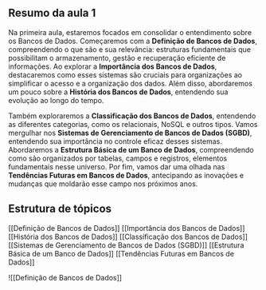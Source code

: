 ## Resumo da aula 1
Na primeira aula, estaremos focados em consolidar o entendimento sobre os Bancos de Dados. Começaremos com a **Definição de Bancos de Dados**, compreendendo o que são e sua relevância: estruturas fundamentais que possibilitam o armazenamento, gestão e recuperação eficiente de informações. Ao explorar a **Importância dos Bancos de Dados**, destacaremos como esses sistemas são cruciais para organizações ao simplificar o acesso e a organização dos dados. Além disso, abordaremos um pouco sobre a **História dos Bancos de Dados**, entendendo sua evolução ao longo do tempo.

Também exploraremos a **Classificação dos Bancos de Dados**, entendendo as diferentes categorias, como os relacionais, NoSQL e outros tipos. Vamos mergulhar nos **Sistemas de Gerenciamento de Bancos de Dados (SGBD)**, entendendo sua importância no controle eficaz desses sistemas. Abordaremos a **Estrutura Básica de um Banco de Dados**, compreendendo como são organizados por tabelas, campos e registros, elementos fundamentais nesse universo. Por fim, vamos dar uma olhada nas **Tendências Futuras em Bancos de Dados**, antecipando as inovações e mudanças que moldarão esse campo nos próximos anos.

## Estrutura de tópicos
[[Definição de Bancos de Dados]]
[[Importância dos Bancos de Dados]]
[[História dos Bancos de Dados]]
[[Classificação dos Bancos de Dados]]
[[Sistemas de Gerenciamento de Bancos de Dados (SGBD)]]
[[Estrutura Básica de um Banco de Dados]]
[[Tendências Futuras em Bancos de Dados]]

![[Definição de Bancos de Dados]]

